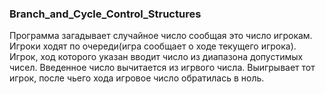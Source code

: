 <h3>Branch_and_Cycle_Control_Structures</h3>
Программа загадывает случайное число сообщая это число игрокам.
Игроки ходят по очереди(игра сообщает о ходе текущего игрока).
Игрок, ход которого указан вводит число из диапазона допустимых
чисел. Введенное число вычитается из игрвого числа. Выигрывает
тот игрок, после чьего хода игровое число обратилась в ноль.
